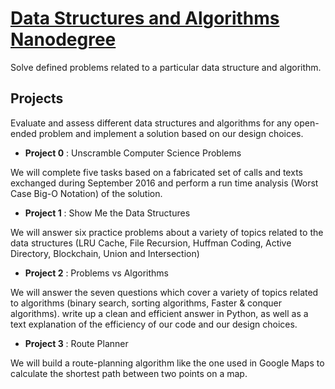 # [Data Structures and Algorithms Nanodegree](https://eu.udacity.com/course/data-structures-and-algorithms-nanodegree--nd256)
 Solve defined problems related to a particular data structure and algorithm.
 
## Projects
Evaluate and assess different data structures and algorithms for any open-ended problem and implement a solution based on our design choices.

* __Project 0__ : Unscramble Computer Science Problems

We will complete five tasks based on a fabricated set of calls and texts exchanged during September 2016 and perform a run time analysis (Worst Case Big-O Notation) of the solution.

* __Project 1__ : Show Me the Data Structures

We will answer six practice problems about a variety of topics related to the data structures (LRU Cache, File Recursion, Huffman Coding, Active Directory, Blockchain, Union and Intersection)

* __Project 2__ : Problems vs Algorithms

We will answer the seven questions which cover a variety of topics related to algorithms (binary search, sorting algorithms, Faster & conquer algorithms). write up a clean and efficient answer in Python, as well as a text explanation of the efficiency of our code and our design choices.

* __Project 3__ : Route Planner

We will build a route-planning algorithm like the one used in Google Maps to calculate the shortest path between two points on a map.
